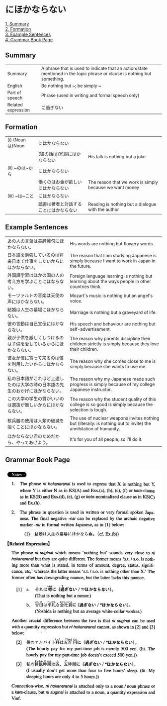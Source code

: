 # にほかならない

[1. Summary](#summary)<br>
[2. Formation](#formation)<br>
[3. Example Sentences](#example-sentences)<br>
[4. Grammar Book Page](#grammar-book-page)<br>


## Summary

<table><tr>   <td>Summary</td>   <td>A phrase that is used to indicate that an action/state mentioned in the topic phrase or clause is nothing but something.</td></tr><tr>   <td>English</td>   <td>Be nothing but ~; be simply ~</td></tr><tr>   <td>Part of speech</td>   <td>Phrase (used in writing and formal speech only)</td></tr><tr>   <td>Related expression</td>   <td>に過ぎない</td></tr></table>

## Formation

<table class="table"><tbody><tr class="tr head"><td class="td"><span class="numbers">(i)</span> <span class="bold">(Nounは)Noun</span></td><td class="td"><span class="concept">にはかならない</span></td><td class="td"></td></tr><tr class="tr"><td class="td"></td><td class="td"><span>(彼の話は)冗談</span><span class="concept">にはかならない</span></td><td class="td"><span>His talk is nothing but a joke</span></td></tr><tr class="tr head"><td class="td"><span class="numbers">(ii)</span> <span class="bold">~のは~から</span></td><td class="td"><span class="concept">にはかならない</span></td><td class="td"></td></tr><tr class="tr"><td class="td"></td><td class="td"><span>働くのはお金が欲しい</span><span class="concept">にはかならない</span></td><td class="td"><span>The reason that we work is simply because we want money</span></td></tr><tr class="tr head"><td class="td"><span class="numbers">(iii)</span> <span class="bold">~は~こと</span></td><td class="td"><span class="concept">にはかならない</span></td><td class="td"></td></tr><tr class="tr"><td class="td"></td><td class="td"><span>読書は著者と対話すること</span><span class="concept">にはかならない</span></td><td class="td"><span>Reading is nothing but a dialogue with the author</span></td></tr></tbody></table>

## Example Sentences

<table><tr>   <td>あの人の言葉は美辞麗句にほかならない。</td>   <td>His words are nothing but flowery words.</td></tr><tr>   <td>日本語を勉強しているのは将来日本で仕事をしたいからにほかならない。</td>   <td>The reason that I am studying Japanese is simply because I want to work in Japan in the future.</td></tr><tr>   <td>外国語学習はほかの国の人の考え方を学ぶことにほならない。</td>   <td>Foreign language learning is nothing but learning about the ways people in other countries think.</td></tr><tr>   <td>モーツァルトの音楽は天使の声にほかならない。</td>   <td>Mozart's music is nothing but an angel's voice.</td></tr><tr>   <td>結婚は人生の墓場にほかならない。</td>   <td>Marriage is nothing but a graveyard of life.</td></tr><tr>   <td>彼の言動は自己宣伝にほかならない。</td>   <td>His speech and behaviour are nothing but self-advertisement.</td></tr><tr>   <td>親が子供を厳しくしつけるのは子供を愛しているからにほかならない。</td>   <td>The reason why parents discipline their children strictly is simply because they love their children.</td></tr><tr>   <td>彼女が僕に寄って来るのは僕を利用したいからにほかならない。</td>   <td>The reason why she comes close to me is simply because she wants to use me.</td></tr><tr>   <td>私の日本語がこれほど上達したのは大学の時の日本語の先生のおかげにほかならない。</td>   <td>The reason why my Japanese made such progress is simply because of my college Japanese instructor.</td></tr><tr>   <td>この大学の学生の質がいいのは選抜が厳しいからにほかならない。</td>   <td>The reason why the student quality of this college is so good is simply because the selection is tough.</td></tr><tr>   <td>核兵器の使用は人類の破滅を招くことにほかならない。</td>   <td>The use of nuclear weapons invites nothing but (literally: is nothing but to invite) the annihilation of humanity.</td></tr><tr>   <td>ほかならない君のためだから、やってあげよう。</td>   <td>It's for you of all people, so I'll do it.</td></tr></table>

## Grammar Book Page

![](../img/Intermediateにほかならない.png)

